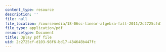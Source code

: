 ```yaml
---
content_type: resource
description: ''
file: null
file_location: /coursemedia/18-06sc-linear-algebra-fall-2011/2c2725cfd10398f6bd17434648b447fc_0h43aV4aH7I.pdf
file_type: application/pdf
resourcetype: Document
title: 3play pdf file
uid: 2c2725cf-d103-98f6-bd17-434648b447fc
---
```

